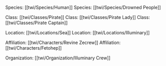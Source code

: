 Species: [[twi/Species/Human]]
Species: [[twi/Species/Drowned People]]

Class: [[twi/Classes/Pirate]]
Class: [[twi/Classes/Pirate Lady]]
Class: [[twi/Classes/Pirate Captain]]

Location: [[twi/Locations/Sea]]
Location: [[twi/Locations/Illuminary]]

Affiliation: [[twi/Characters/Revine Zecrew]]
Affiliation: [[twi/Characters/Fetohep]]

Organization: [[twi/Organization/Illuminary Crew]]

